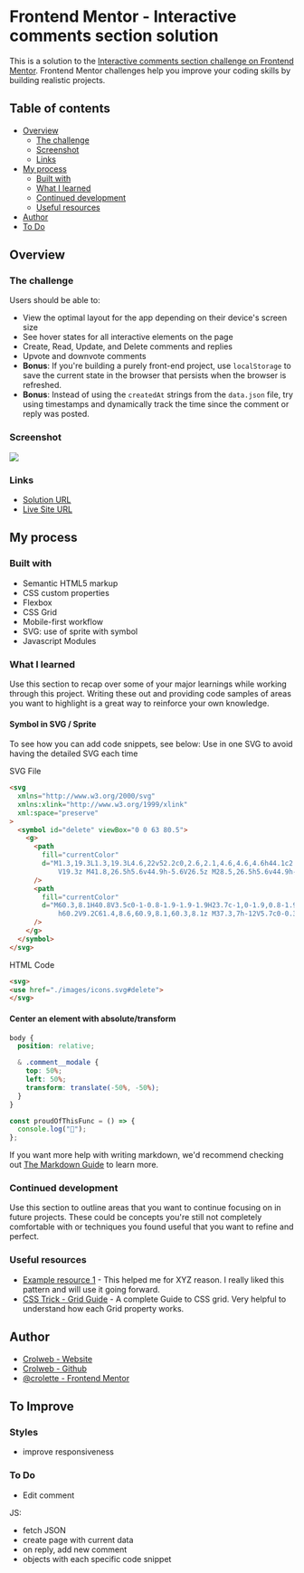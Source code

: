 # Frontend Mentor - Interactive comments section solution

This is a solution to the [Interactive comments section challenge on Frontend Mentor](https://www.frontendmentor.io/challenges/interactive-comments-section-iG1RugEG9). Frontend Mentor challenges help you improve your coding skills by building realistic projects.

## Table of contents

- [Overview](#overview)
  - [The challenge](#the-challenge)
  - [Screenshot](#screenshot)
  - [Links](#links)
- [My process](#my-process)
  - [Built with](#built-with)
  - [What I learned](#what-i-learned)
  - [Continued development](#continued-development)
  - [Useful resources](#useful-resources)
- [Author](#author)
- [To Do](#to-do)

## Overview

### The challenge

Users should be able to:

- View the optimal layout for the app depending on their device's screen size
- See hover states for all interactive elements on the page
- Create, Read, Update, and Delete comments and replies
- Upvote and downvote comments
- **Bonus**: If you're building a purely front-end project, use `localStorage` to save the current state in the browser that persists when the browser is refreshed.
- **Bonus**: Instead of using the `createdAt` strings from the `data.json` file, try using timestamps and dynamically track the time since the comment or reply was posted.

### Screenshot

![](./images/screenshot.jpg)

### Links

- [Solution URL](https://github.com/crolette/interactive-comment-section)
- [Live Site URL](https://crolette.github.io/interactive-comment-section/)

## My process

### Built with

- Semantic HTML5 markup
- CSS custom properties
- Flexbox
- CSS Grid
- Mobile-first workflow
- SVG: use of sprite with symbol
- Javascript Modules

### What I learned

Use this section to recap over some of your major learnings while working through this project. Writing these out and providing code samples of areas you want to highlight is a great way to reinforce your own knowledge.

#### Symbol in SVG / Sprite

To see how you can add code snippets, see below:
Use <symbol> in one SVG to avoid having the detailed SVG each time

SVG File

```html
<svg
  xmlns="http://www.w3.org/2000/svg"
  xmlns:xlink="http://www.w3.org/1999/xlink"
  xml:space="preserve"
>
  <symbol id="delete" viewBox="0 0 63 80.5">
    <g>
      <path
        fill="currentColor"
        d="M1.3,19.3L1.3,19.3L4.6,22v52.2c0,2.6,2.1,4.6,4.6,4.6h44.1c2.6,0,4.6-2.1,4.6-4.6V22l3.3-2.8h0v-4.6H1.3
            V19.3z M41.8,26.5h5.6v44.9h-5.6V26.5z M28.5,26.5h5.6v44.9h-5.6V26.5z M15.2,26.5h5.6v44.9h-5.6V26.5z"
      />
      <path
        fill="currentColor"
        d="M60.3,8.1H40.8V3.5c0-1-0.8-1.9-1.9-1.9H23.7c-1,0-1.9,0.8-1.9,1.9v4.6H2.3c-0.6,0-1.1,0.5-1.1,1.1v3.6
            h60.2V9.2C61.4,8.6,60.9,8.1,60.3,8.1z M37.3,7h-12V5.7c0-0.3,0.3-0.6,0.6-0.6h10.8c0.3,0,0.6,0.3,0.6,0.6V7z"
      />
    </g>
  </symbol>
</svg>
```

HTML Code

```html
<svg>
<use href="./images/icons.svg#delete">
</svg>
```

#### Center an element with absolute/transform

```css
body {
  position: relative;

  & .comment__modale {
    top: 50%;
    left: 50%;
    transform: translate(-50%, -50%);
  }
}
```

```js
const proudOfThisFunc = () => {
  console.log("🎉");
};
```

If you want more help with writing markdown, we'd recommend checking out [The Markdown Guide](https://www.markdownguide.org/) to learn more.

### Continued development

Use this section to outline areas that you want to continue focusing on in future projects. These could be concepts you're still not completely comfortable with or techniques you found useful that you want to refine and perfect.

### Useful resources

- [Example resource 1](https://www.example.com) - This helped me for XYZ reason. I really liked this pattern and will use it going forward.
- [CSS Trick - Grid Guide](https://css-tricks.com/snippets/css/complete-guide-grid/) - A complete Guide to CSS grid. Very helpful to understand how each Grid property works.

## Author

- [Crolweb - Website](https://www.crolweb.be)
- [Crolweb - Github](https://github.com/crolette)
- [@crolette - Frontend Mentor](https://www.frontendmentor.io/profile/crolette)

## To Improve

### Styles

- improve responsiveness

### To Do

- Edit comment

JS:

- fetch JSON
- create page with current data
- on reply, add new comment
- objects with each specific code snippet

